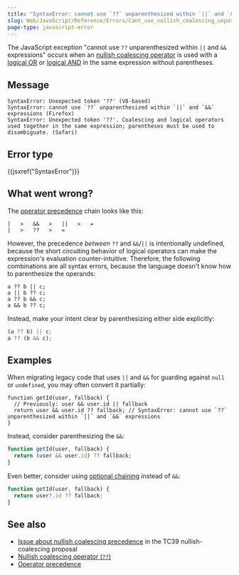 ```yaml
---
title: "SyntaxError: cannot use `??` unparenthesized within `||` and `&&` expressions"
slug: Web/JavaScript/Reference/Errors/Cant_use_nullish_coalescing_unparenthesized
page-type: javascript-error
---
```




The JavaScript exception "cannot use `??` unparenthesized within `||` and `&&` expressions" occurs when an [nullish coalescing operator](/Web/JavaScript/Reference/Operators/Nullish_coalescing) is used with a [logical OR](/Web/JavaScript/Reference/Operators/Logical_OR) or [logical AND](/Web/JavaScript/Reference/Operators/Logical_AND) in the same expression without parentheses.

## Message

```plain
SyntaxError: Unexpected token '??' (V8-based)
SyntaxError: cannot use `??` unparenthesized within `||` and `&&` expressions (Firefox)
SyntaxError: Unexpected token '??'. Coalescing and logical operators used together in the same expression; parentheses must be used to disambiguate. (Safari)
```

## Error type

{{jsxref("SyntaxError")}}

## What went wrong?

The [operator precedence](/Web/JavaScript/Reference/Operators/Operator_precedence) chain looks like this:

```plain
|   >   &&   >   ||   >   =
|   >   ??   >   =
```

However, the precedence _between_ `??` and `&&`/`||` is intentionally undefined, because the short circuiting behavior of logical operators can make the expression's evaluation counter-intuitive. Therefore, the following combinations are all syntax errors, because the language doesn't know how to parenthesize the operands:

```js-nolint example-bad
a ?? b || c;
a || b ?? c;
a ?? b && c;
a && b ?? c;
```

Instead, make your intent clear by parenthesizing either side explicitly:

```js example-good
(a ?? b) || c;
a ?? (b && c);
```

## Examples

When migrating legacy code that uses `||` and `&&` for guarding against `null` or `undefined`, you may often convert it partially:

```js-nolint example-bad
function getId(user, fallback) {
  // Previously: user && user.id || fallback
  return user && user.id ?? fallback; // SyntaxError: cannot use `??` unparenthesized within `||` and `&&` expressions
}
```

Instead, consider parenthesizing the `&&`:

```js
function getId(user, fallback) {
  return (user && user.id) ?? fallback;
}
```

Even better, consider using [optional chaining](/Web/JavaScript/Reference/Operators/Optional_chaining) instead of `&&`:

```js example-good
function getId(user, fallback) {
  return user?.id ?? fallback;
}
```

## See also

- [Issue about nullish coalescing precedence](https://github.com/tc39/proposal-nullish-coalescing/issues/15) in the TC39 nullish-coalescing proposal
- [Nullish coalescing operator (`??`)](/Web/JavaScript/Reference/Operators/Nullish_coalescing)
- [Operator precedence](/Web/JavaScript/Reference/Operators/Operator_precedence)
